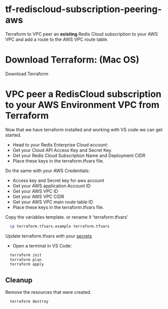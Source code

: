# tf-rediscloud-subscription-peering-aws
Terraform to VPC peer an **existing** Redis Cloud subscription to your AWS VPC and add a route to the AWS VPC route table.

# Download Terraform: (Mac OS)
Download Terraform

# VPC peer a RedisCloud subscription to your AWS Environment VPC from Terraform
Now that we have terraform installed and working with VS code we can get started.

* Head to your Redis Enterprise Cloud account:
* Get your Cloud API Access Key and Secret Key.
* Get your Redis Cloud Subscription Name and Deployment CIDR
* Place these keys in the terraform.tfvars file.

Do the same with your AWS Credentials:
* Access key and Secret key for aws account
* Get your AWS application Account ID
* Get your AWS VPC ID
* Get your AWS VPC CIDR
* Get your AWS VPC main route table ID
* Place these keys in the terraform.tfvars file.

Copy the variables template. or rename it 'terraform.tfvars'
```bash
  cp terraform.tfvars.example terraform.tfvars
```
Update terraform.tfvars with your [secrets](#secrets)

* Open a terminal in VS Code:
```bash
  terraform init
  terraform plan
  terraform apply
```


## Cleanup

Remove the resources that were created.

```bash
  terraform destroy
```